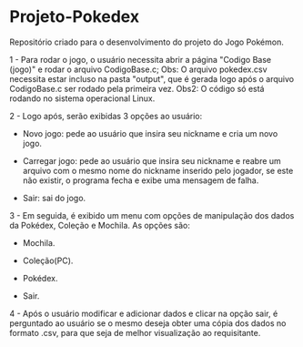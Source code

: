 # Projeto-Pokedex
Repositório criado para o desenvolvimento do projeto do Jogo Pokémon.

1 - Para rodar o jogo, o usuário necessita abrir a página "Codigo Base (jogo)" e rodar o arquivo CodigoBase.c;
Obs: O arquivo pokedex.csv necessita estar incluso na pasta "output", que é gerada logo após o arquivo CodigoBase.c ser rodado pela primeira vez.
Obs2: O código só está rodando no sistema operacional Linux.

2 - Logo após, serão exibidas 3 opções ao usuário:

- Novo jogo: pede ao usuário que insira seu nickname e cria um novo jogo.

- Carregar jogo: pede ao usuário que insira seu nickname e reabre um arquivo com o mesmo nome do nickname inserido pelo jogador, se este não existir,
o programa fecha e exibe uma mensagem de falha.

- Sair: sai do jogo.

3 - Em seguida, é exibido um menu com opções de manipulação dos dados da Pokédex, Coleção e Mochila. As opções são:

- Mochila.

- Coleção(PC).

- Pokédex.

- Sair.

4 - Após o usuário modificar e adicionar dados e clicar na opção sair, é perguntado ao usuário se o mesmo deseja obter uma cópia dos dados no formato .csv,
para que seja de melhor visualização ao requisitante.
